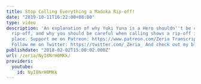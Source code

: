 ```yaml
---
title: Stop Calling Everything a Madoka Rip-off!
date: "2019-10-11T16:22:00+08:00"
type: video
description: 'An explanation of why Yuki Yuna is a Hero shouldn''t be called a Madoka
  rip-off, and why you should be careful when calling shows a rip-off in the first
  place. Support me on Patreon: https://www.patreon.com/Zeria Transcript: https://floatingintobliss.wordpress.com/2018/02/02/script-stop-calling-everything-a-madoka-rip-off/
  Follow me on Twitter: https://twitter.com/_Zeria_ And check out my blog: https://floatingintobliss.wordpress.com/'
publishdate: "2018-02-02T15:00:02.000Z"
url: /zeria/NyI8NrH0MKk/
providers:
  youtube:
    id: NyI8NrH0MKk
---
```

